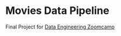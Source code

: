 # Movies Data Pipeline

Final Project for [Data Engineering Zoomcamp](https://github.com/DataTalksClub/data-engineering-zoomcamp)